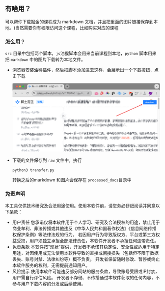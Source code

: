 ## 有啥用？

可以帮你下载掘金的课程成为 markdown 文档，并且把里面的图片链接保存到本地。(当然需要你有权限访问这个课程，比如购买对应的课程

### 怎么用？

`src` 目录中包括两个脚本，`js`油猴脚本会用来当前课程到本地，`python` 脚本用来把 `markdown` 中的图片下载转为本地文件。

- 浏览器安装油猴插件，然后把脚本添加进去这样，会展示出一个下载按钮，点击下载

  ![image](./img/image.png)

- 下载的文件保存到 `raw` 文件中，执行

  ```
  python3 transfer.py
  ```
  转换之后的markdown 和图片会保存在 `processed_docs`目录中

### 免责声明
本工具仅供技术研究及合法用途使用。使用本软件前，请您务必仔细阅读并同意以下条款：
- 用户责任
您承诺仅将本软件用于个人学习、研究及合法授权的用途，禁止用于商业牟利、非法传播或其他违反《中华人民共和国著作权法》《信息网络传播权保护条例》等法律法规的行为。
若因用户行为导致版权方、平台或第三方权益受损，用户须独立承担全部法律责任，本软件开发者不承担任何连带责任。
- 免责条款
本软件按"现状"提供，开发者不承诺其稳定性、安全性或适用于特定用途，对因使用或无法使用本软件导致的直接或间接损失（包括但不限于数据丢失、账号封禁、法律纠纷等）概不负责。
开发者保留随时修改、暂停或终止本软件服务的权利，无需提前通知用户。
- 风险提示
使用本软件可能违反部分网站的服务条款，导致账号受限或IP封禁，用户需自行评估风险。
开发者不存储、不传播通过本软件获取的任何内容，不参与用户下载内容的分发或后续使用。
